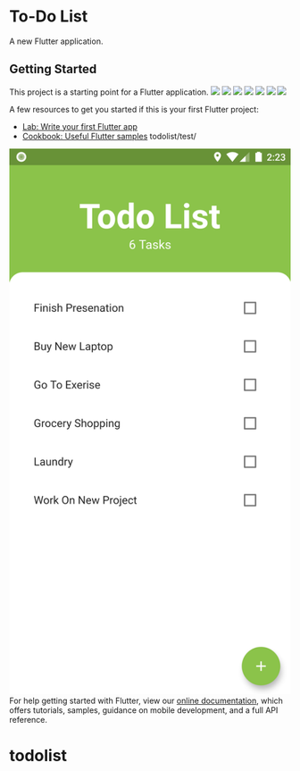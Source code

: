# To-Do List

A new Flutter application.

## Getting Started

This project is a starting point for a Flutter application.
![](.test/1.png)
![](/todolist/tree/master/test/1.png)
![](https://github.com/muradkhan995/todolist/test/1.png)
![](https://github.com/muradkhan995/todolist/tree/master/test/2.png)
![](https://github.com/muradkhan995/todolist/tree/master/test/3.png)
![](https://github.com/muradkhan995/todolist/tree/master/test/4.png)
![](https://github.com/muradkhan995/todolist/tree/master/test/5.png)

A few resources to get you started if this is your first Flutter project:

- [Lab: Write your first Flutter app](https://flutter.dev/docs/get-started/codelab)
- [Cookbook: Useful Flutter samples](https://flutter.dev/docs/cookbook)
todolist/test/

![](/test/1.PNG)
For help getting started with Flutter, view our
[online documentation](https://flutter.dev/docs), which offers tutorials,
samples, guidance on mobile development, and a full API reference.
# todolist

